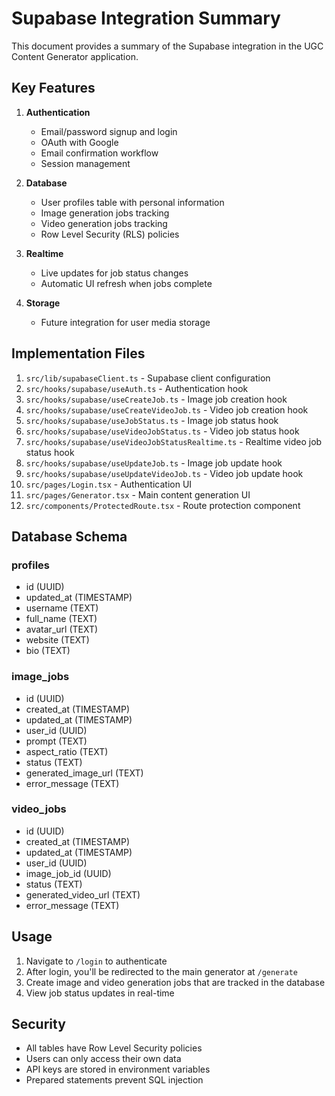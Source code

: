 # Supabase Integration Summary

This document provides a summary of the Supabase integration in the UGC Content Generator application.

## Key Features

1. **Authentication**
   - Email/password signup and login
   - OAuth with Google
   - Email confirmation workflow
   - Session management

2. **Database**
   - User profiles table with personal information
   - Image generation jobs tracking
   - Video generation jobs tracking
   - Row Level Security (RLS) policies

3. **Realtime**
   - Live updates for job status changes
   - Automatic UI refresh when jobs complete

4. **Storage**
   - Future integration for user media storage

## Implementation Files

1. `src/lib/supabaseClient.ts` - Supabase client configuration
2. `src/hooks/supabase/useAuth.ts` - Authentication hook
3. `src/hooks/supabase/useCreateJob.ts` - Image job creation hook
4. `src/hooks/supabase/useCreateVideoJob.ts` - Video job creation hook
5. `src/hooks/supabase/useJobStatus.ts` - Image job status hook
6. `src/hooks/supabase/useVideoJobStatus.ts` - Video job status hook
7. `src/hooks/supabase/useVideoJobStatusRealtime.ts` - Realtime video job status hook
8. `src/hooks/supabase/useUpdateJob.ts` - Image job update hook
9. `src/hooks/supabase/useUpdateVideoJob.ts` - Video job update hook
10. `src/pages/Login.tsx` - Authentication UI
11. `src/pages/Generator.tsx` - Main content generation UI
12. `src/components/ProtectedRoute.tsx` - Route protection component

## Database Schema

### profiles
- id (UUID)
- updated_at (TIMESTAMP)
- username (TEXT)
- full_name (TEXT)
- avatar_url (TEXT)
- website (TEXT)
- bio (TEXT)

### image_jobs
- id (UUID)
- created_at (TIMESTAMP)
- updated_at (TIMESTAMP)
- user_id (UUID)
- prompt (TEXT)
- aspect_ratio (TEXT)
- status (TEXT)
- generated_image_url (TEXT)
- error_message (TEXT)

### video_jobs
- id (UUID)
- created_at (TIMESTAMP)
- updated_at (TIMESTAMP)
- user_id (UUID)
- image_job_id (UUID)
- status (TEXT)
- generated_video_url (TEXT)
- error_message (TEXT)

## Usage

1. Navigate to `/login` to authenticate
2. After login, you'll be redirected to the main generator at `/generate`
3. Create image and video generation jobs that are tracked in the database
4. View job status updates in real-time

## Security

- All tables have Row Level Security policies
- Users can only access their own data
- API keys are stored in environment variables
- Prepared statements prevent SQL injection